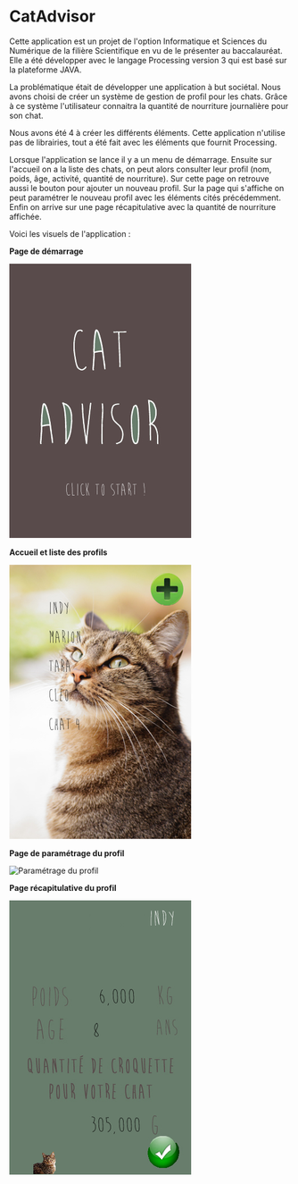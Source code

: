 # CatAdvisor
Cette application est un projet de l'option Informatique et Sciences du Numérique de la filière Scientifique en vu de le présenter au baccalauréat. Elle a été développer avec le langage Processing version 3 qui est basé sur la plateforme JAVA.



La problématique était de développer une application à but sociétal. Nous avons choisi de créer un système de gestion de profil pour les chats. Grâce à ce système l'utilisateur connaitra la quantité de nourriture journalière pour son chat.

Nous avons été 4 à créer les différents éléments. Cette application n'utilise pas de librairies, tout a été fait avec les éléments que fournit Processing.

Lorsque l'application se lance il y a un menu de démarrage. Ensuite sur l'accueil on a la liste des chats, on peut alors consulter leur profil (nom, poids, âge, activité, quantité de nourriture). Sur cette page on retrouve aussi le bouton pour ajouter un nouveau profil. Sur la page qui s'affiche on peut paramétrer le nouveau profil avec les éléments cités précédemment. Enfin on arrive sur une page récapitulative avec la quantité de nourriture affichée.

Voici les visuels de l'application :

**Page de démarrage**

![Page de démarrage](./documentation/imageMenu/menu_demarrage.png)

**Accueil et liste des profils**

![Page d'accueil](./documentation/imageMenu/menu_accueil_listeChat.png)

**Page de paramétrage du profil**

![Paramétrage du profil](./documentation/imageMenu/chat1_paramétrage.png)

**Page récapitulative du profil**

![Récapitulatif profil](./documentation/imageMenu/chat1_resultat.png)